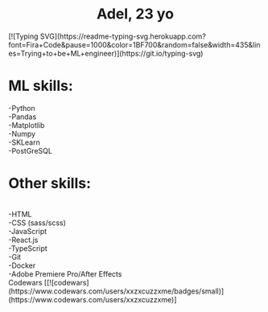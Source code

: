 <h1 align="center">Adel, 23 yo </h1>
[![Typing SVG](https://readme-typing-svg.herokuapp.com?font=Fira+Code&pause=1000&color=1BF700&random=false&width=435&lines=Trying+to+be+ML+engineer)](https://git.io/typing-svg)
<h4align='left'><h1>ML skills:<br> </h1>
-Python <br>
-Pandas <br>
-Matplotlib<br>
-Numpy<br>
-SKLearn<br>
-PostGreSQL<br>
<h1>Other skills:</h1><br>
-HTML<br>
-CSS (sass/scss)<br>
-JavaScript<br>
-React.js<br>
-TypeScript<br>
-Git<br>
-Docker <br>
-Adobe Premiere Pro/After Effects<br> </h4>
<a src = 'https://www.codewars.com/users/%20xxzxcuzzxme'>Codewars </a>
[[![codewars](https://www.codewars.com/users/xxzxcuzzxme/badges/small)](https://www.codewars.com/users/xxzxcuzzxme)]
